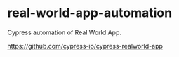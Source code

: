 # real-world-app-automation
Cypress automation of Real World App.

https://github.com/cypress-io/cypress-realworld-app
